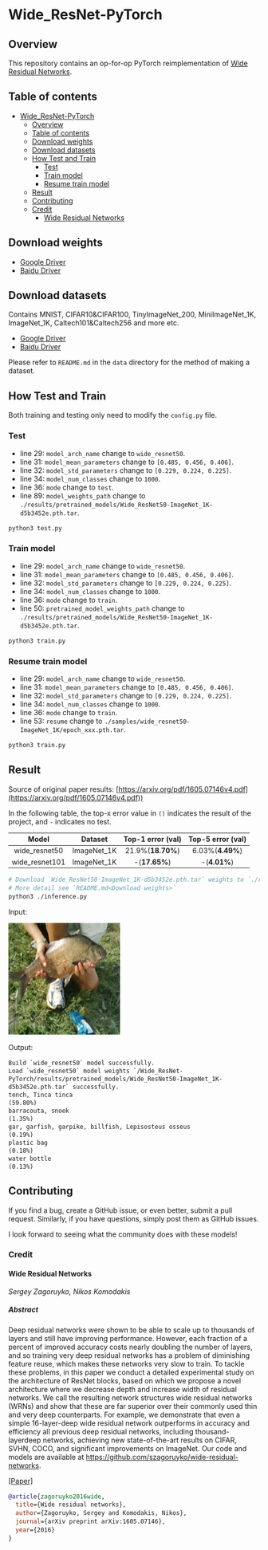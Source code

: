 # Wide_ResNet-PyTorch

## Overview

This repository contains an op-for-op PyTorch reimplementation
of [Wide Residual Networks](https://arxiv.org/pdf/1605.07146v4.pdf).

## Table of contents

- [Wide_ResNet-PyTorch](#wide_resnet-pytorch)
    - [Overview](#overview)
    - [Table of contents](#table-of-contents)
    - [Download weights](#download-weights)
    - [Download datasets](#download-datasets)
    - [How Test and Train](#how-test-and-train)
        - [Test](#test)
        - [Train model](#train-model)
        - [Resume train model](#resume-train-model)
    - [Result](#result)
    - [Contributing](#contributing)
    - [Credit](#credit)
        - [Wide Residual Networks](#wide-residual-networks)

## Download weights

- [Google Driver](https://drive.google.com/drive/folders/17ju2HN7Y6pyPK2CC_AqnAfTOe9_3hCQ8?usp=sharing)
- [Baidu Driver](https://pan.baidu.com/s/1yNs4rqIb004-NKEdKBJtYg?pwd=llot)

## Download datasets

Contains MNIST, CIFAR10&CIFAR100, TinyImageNet_200, MiniImageNet_1K, ImageNet_1K, Caltech101&Caltech256 and more etc.

- [Google Driver](https://drive.google.com/drive/folders/1f-NSpZc07Qlzhgi6EbBEI1wTkN1MxPbQ?usp=sharing)
- [Baidu Driver](https://pan.baidu.com/s/1arNM38vhDT7p4jKeD4sqwA?pwd=llot)

Please refer to `README.md` in the `data` directory for the method of making a dataset.

## How Test and Train

Both training and testing only need to modify the `config.py` file.

### Test

- line 29: `model_arch_name` change to `wide_resnet50`.
- line 31: `model_mean_parameters` change to `[0.485, 0.456, 0.406]`.
- line 32: `model_std_parameters` change to `[0.229, 0.224, 0.225]`.
- line 34: `model_num_classes` change to `1000`.
- line 36: `mode` change to `test`.
- line 89: `model_weights_path` change to `./results/pretrained_models/Wide_ResNet50-ImageNet_1K-d5b3452e.pth.tar`.

```bash
python3 test.py
```

### Train model

- line 29: `model_arch_name` change to `wide_resnet50`.
- line 31: `model_mean_parameters` change to `[0.485, 0.456, 0.406]`.
- line 32: `model_std_parameters` change to `[0.229, 0.224, 0.225]`.
- line 34: `model_num_classes` change to `1000`.
- line 36: `mode` change to `train`.
- line 50: `pretrained_model_weights_path` change to `./results/pretrained_models/Wide_ResNet50-ImageNet_1K-d5b3452e.pth.tar`.

```bash
python3 train.py
```

### Resume train model

- line 29: `model_arch_name` change to `wide_resnet50`.
- line 31: `model_mean_parameters` change to `[0.485, 0.456, 0.406]`.
- line 32: `model_std_parameters` change to `[0.229, 0.224, 0.225]`.
- line 34: `model_num_classes` change to `1000`.
- line 36: `mode` change to `train`.
- line 53: `resume` change to `./samples/wide_resnet50-ImageNet_1K/epoch_xxx.pth.tar`.

```bash
python3 train.py
```

## Result

Source of original paper results: [https://arxiv.org/pdf/1605.07146v4.pdf](https://arxiv.org/pdf/1605.07146v4.pdf))

In the following table, the top-x error value in `()` indicates the result of the project, and `-` indicates no test.

|     Model      |   Dataset   | Top-1 error (val) | Top-5 error (val) |
|:--------------:|:-----------:|:-----------------:|:-----------------:|
| wide_resnet50  | ImageNet_1K | 21.9%(**18.70%**) | 6.03%(**4.49%**)  |
| wide_resnet101 | ImageNet_1K |   -(**17.65%**)   |   -(**4.01%**)    |

```bash
# Download `Wide_ResNet50-ImageNet_1K-d5b3452e.pth.tar` weights to `./results/pretrained_models`
# More detail see `README.md<Download weights>`
python3 ./inference.py 
```

Input:

<span align="center"><img width="224" height="224" src="figure/n01440764_36.JPEG"/></span>

Output:

```text
Build `wide_resnet50` model successfully.
Load `wide_resnet50` model weights `/Wide_ResNet-PyTorch/results/pretrained_models/Wide_ResNet50-ImageNet_1K-d5b3452e.pth.tar` successfully.
tench, Tinca tinca                                                          (59.80%)
barracouta, snoek                                                           (1.35%)
gar, garfish, garpike, billfish, Lepisosteus osseus                         (0.19%)
plastic bag                                                                 (0.18%)
water bottle                                                                (0.13%)
```

## Contributing

If you find a bug, create a GitHub issue, or even better, submit a pull request. Similarly, if you have questions,
simply post them as GitHub issues.

I look forward to seeing what the community does with these models!

### Credit

#### Wide Residual Networks

*Sergey Zagoruyko, Nikos Komodakis*

##### Abstract

Deep residual networks were shown to be able to scale up to thousands of layers
and still have improving performance. However, each fraction of a percent of improved
accuracy costs nearly doubling the number of layers, and so training very deep residual networks has a problem of
diminishing feature reuse, which makes these networks
very slow to train. To tackle these problems, in this paper we conduct a detailed experimental study on the architecture
of ResNet blocks, based on which we propose a novel
architecture where we decrease depth and increase width of residual networks. We call
the resulting network structures wide residual networks (WRNs) and show that these are
far superior over their commonly used thin and very deep counterparts. For example,
we demonstrate that even a simple 16-layer-deep wide residual network outperforms in
accuracy and efficiency all previous deep residual networks, including thousand-layerdeep networks, achieving new
state-of-the-art results on CIFAR, SVHN, COCO, and
significant improvements on ImageNet. Our code and models are available
at https://github.com/szagoruyko/wide-residual-networks.

[[Paper]](https://arxiv.org/pdf/1605.07146v4.pdf)

```bibtex
@article{zagoruyko2016wide,
  title={Wide residual networks},
  author={Zagoruyko, Sergey and Komodakis, Nikos},
  journal={arXiv preprint arXiv:1605.07146},
  year={2016}
}
```